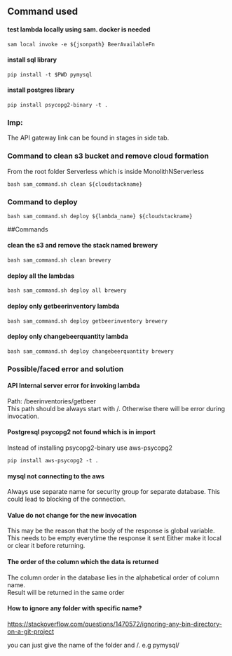 ## Command used

#### test lambda locally using sam. docker is needed
```
sam local invoke -e ${jsonpath} BeerAvailableFn

```

#### install sql library
```
pip install -t $PWD pymysql
```

#### install postgres library
```
pip install psycopg2-binary -t .
```

### Imp:
The API gateway link can be found in stages in side tab.

### Command to clean s3 bucket and remove cloud formation
From the root folder Serverless which is inside MonolithNServerless
```
bash sam_command.sh clean ${cloudstackname}
```

### Command to deploy
```
bash sam_command.sh deploy ${lambda_name} ${cloudstackname}
```

##Commands
#### clean the s3 and remove the stack named brewery
```
bash sam_command.sh clean brewery
```
#### deploy all the lambdas
```
bash sam_command.sh deploy all brewery
```
#### deploy only getbeerinventory lambda
```
bash sam_command.sh deploy getbeerinventory brewery
```

#### deploy only changebeerquantity lambda
```
bash sam_command.sh deploy changebeerquantity brewery
```


### Possible/faced error and solution
#### API Internal server error for invoking lambda
Path: /beerinventories/getbeer  
This path should be always start with /. Otherwise there will be error during invocation.

#### Postgresql psycopg2 not found which is in import
Instead of installing psycopg2-binary use aws-psycopg2  
```
pip install aws-psycopg2 -t .
```

#### mysql not connecting to the aws
Always use separate name for security group for separate database.
This could lead to blocking of the connection.

#### Value do not change for the new invocation
This may be the reason that the body of the response is global variable. This needs to be empty everytime the response it sent
Either make it local or clear it before returning.

#### The order of the column which the data is returned
The column order in the database lies in the alphabetical order of column name.  
Result will be returned in the same order

#### How to ignore any folder with specific name?
https://stackoverflow.com/questions/1470572/ignoring-any-bin-directory-on-a-git-project

you can just give the name of the folder and /.
e.g 
pymysql/ 